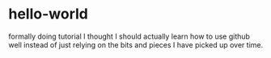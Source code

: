 # hello-world
formally doing tutorial
I thought I should actually learn how to use github well instead of just relying on the bits and pieces I have picked up over time.
